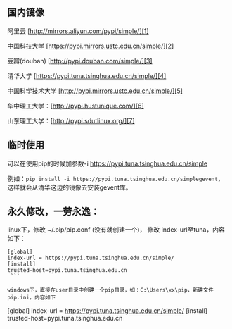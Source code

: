 ## 国内镜像
阿里云 [http://mirrors.aliyun.com/pypi/simple/][1]

中国科技大学 [https://pypi.mirrors.ustc.edu.cn/simple/][2] 

豆瓣(douban) [http://pypi.douban.com/simple/][3] 

清华大学 [https://pypi.tuna.tsinghua.edu.cn/simple/][4]

中国科学技术大学 [http://pypi.mirrors.ustc.edu.cn/simple/][5]

华中理工大学：[http://pypi.hustunique.com/][6]

山东理工大学：[http://pypi.sdutlinux.org/][7] 

## 临时使用

可以在使用pip的时候加参数-i https://pypi.tuna.tsinghua.edu.cn/simple

例如：`pip install -i https://pypi.tuna.tsinghua.edu.cn/simplegevent`，这样就会从清华这边的镜像去安装gevent库。


## 永久修改，一劳永逸：

linux下，修改 ~/.pip/pip.conf (没有就创建一个)， 修改 index-url至tuna，内容如下：
```
[global]
index-url = https://pypi.tuna.tsinghua.edu.cn/simple/
[install]
trusted-host=pypi.tuna.tsinghua.edu.cn
 ```

windows下，直接在user目录中创建一个pip目录，如：C:\Users\xx\pip，新建文件pip.ini，内容如下
```
[global]
index-url = https://pypi.tuna.tsinghua.edu.cn/simple/
[install]
trusted-host=pypi.tuna.tsinghua.edu.cn
 ```
